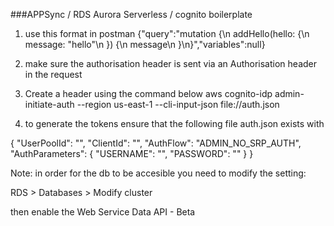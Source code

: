 ###APPSync  / RDS Aurora Serverless / cognito boilerplate


1. use this format in postman
{"query":"mutation {\n  addHello(hello: {\n    message: \"hello\"\n  }) {\n    message\n  }\n}","variables":null}

2. make sure the authorisation header is sent via an Authorisation header in the request

3. Create a header using the command below
aws cognito-idp admin-initiate-auth --region us-east-1 --cli-input-json file://auth.json

4. to generate the tokens ensure that the following file auth.json exists with

{
    "UserPoolId": "",
    "ClientId": "",
    "AuthFlow": "ADMIN_NO_SRP_AUTH",
    "AuthParameters": {
        "USERNAME": "",
        "PASSWORD": ""
    }
}

Note: in order for the db to be accesible you need to modify the setting:

RDS >
Databases >
Modify cluster

then enable the Web Service Data API - Beta

